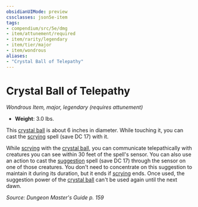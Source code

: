 ```yaml
---
obsidianUIMode: preview
cssclasses: json5e-item
tags:
- compendium/src/5e/dmg
- item/attunement/required
- item/rarity/legendary
- item/tier/major
- item/wondrous
aliases: 
- "Crystal Ball of Telepathy"
---
```

# Crystal Ball of Telepathy
*Wondrous Item, major, legendary (requires attunement)*  

- **Weight**: 3.0 lbs.

This [crystal ball](5E2014官方资源/items/crystal-ball.md) is about 6 inches in diameter. While touching it, you can cast the [scrying](5E2014官方资源/spells/scrying.md) spell (save DC 17) with it.

While [scrying](5E2014官方资源/spells/scrying.md) with the [crystal ball](5E2014官方资源/items/crystal-ball.md), you can communicate telepathically with creatures you can see within 30 feet of the spell's sensor. You can also use an action to cast the [suggestion](5E2014官方资源/spells/suggestion.md) spell (save DC 17) through the sensor on one of those creatures. You don't need to concentrate on this suggestion to maintain it during its duration, but it ends if [scrying](5E2014官方资源/spells/scrying.md) ends. Once used, the suggestion power of the [crystal ball](5E2014官方资源/items/crystal-ball.md) can't be used again until the next dawn.

*Source: Dungeon Master's Guide p. 159*